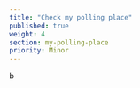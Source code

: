```yaml
---
title: "Check my polling place"
published: true
weight: 4
section: my-polling-place
priority: Minor
---
```

b